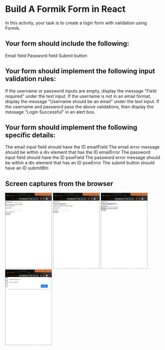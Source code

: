 # Build A Formik Form in React
In this activity, your task is to create a login form with validation using Formik.

## Your form should include the following:

Email field
Password field
Submit button

## Your form should implement the following input validation rules:

If the username or password inputs are empty, display the message "Field required" under the text input.
If the username is not in an email format, display the message "Username should be an email" under the text input.
If the username and password pass the above validations, then display the message "Login Successful" in an alert box.

## Your form should implement the following specific details:

The email input field should have the ID emailField
The email error message should be within a div element that has the ID emailError
The password input field should have the ID pswField
The password error message should be within a div element that has an ID pswError
The submit button should have an ID submitBtn

## Screen captures from the browser
<img src="formikapp1.png" width="30%" height="30%">
<img src="formikapp4.png" width="30%" height="30%">
<img src="formikapp2.png" width="30%" height="30%">
<img src="formikapp3.png" width="30%" height="30%">


